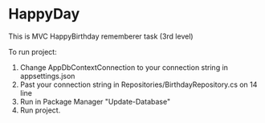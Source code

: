 # HappyDay
This is MVC HappyBirthday rememberer task (3rd level)

To run project:
1. Change AppDbContextConnection to your connection string in appsettings.json
2. Past your connection string in Repositories/BirthdayRepository.cs on 14 line
3. Run in Package Manager "Update-Database"
4. Run project.
